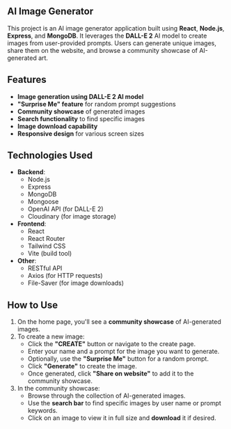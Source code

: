 ## AI Image Generator

This project is an AI image generator application built using **React**, **Node.js**, **Express**, and **MongoDB**. It leverages the **DALL-E 2** AI model to create images from user-provided prompts. Users can generate unique images, share them on the website, and browse a community showcase of AI-generated art.

## Features

- **Image generation using DALL-E 2 AI model**
- **"Surprise Me" feature** for random prompt suggestions
- **Community showcase** of generated images
- **Search functionality** to find specific images
- **Image download capability**
- **Responsive design** for various screen sizes

## Technologies Used

-   **Backend**:
      - Node.js
      - Express
      - MongoDB
      - Mongoose
      - OpenAI API (for DALL-E 2)
      - Cloudinary (for image storage)
-   **Frontend**:
      - React
      - React Router
      - Tailwind CSS
      - Vite (build tool)
-   **Other**:
      - RESTful API
      - Axios (for HTTP requests)
      - File-Saver (for image downloads)

## How to Use

1. On the home page, you'll see a **community showcase** of AI-generated images.
2. To create a new image:
   - Click the **"CREATE"** button or navigate to the create page.
   - Enter your name and a prompt for the image you want to generate.
   - Optionally, use the **"Surprise Me"** button for a random prompt.
   - Click **"Generate"** to create the image.
   - Once generated, click **"Share on website"** to add it to the community showcase.
3. In the community showcase:
   - Browse through the collection of AI-generated images.
   - Use the **search bar** to find specific images by user name or prompt keywords.
   - Click on an image to view it in full size and **download** it if desired.
